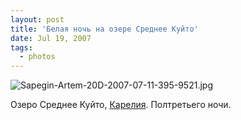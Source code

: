 ```yaml
---
layout: post
title: 'Белая ночь на озере Среднее Куйто'
date: Jul 19, 2007
tags:
  - photos
---
```


![Sapegin-Artem-20D-2007-07-11-395-9521.jpg](photo://465)

Озеро Среднее Куйто, [Карелия](http://morning.photos/albums/kalevala/). Полтретьего ночи.
